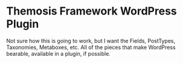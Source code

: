 # Themosis Framework WordPress Plugin

Not sure how this is going to work, but I want the Fields, PostTypes, Taxonomies, Metaboxes, etc. All of the pieces that make WordPress bearable, available in a plugin, if possible.

